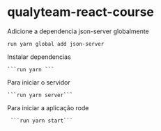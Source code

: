# qualyteam-react-course


Adicione a dependencia json-server globalmente

```run yarn global add json-server```


Instalar dependencias

    ```run yarn ```


Para iniciar o servidor

    ```run yarn server```


 Para iniciar a aplicação rode
 
     ```run yarn start```
